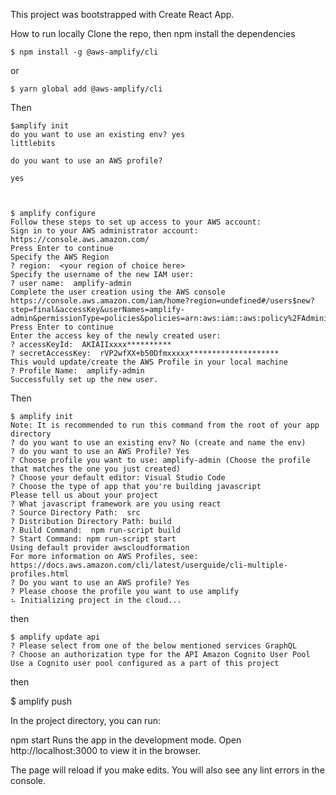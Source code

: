 This project was bootstrapped with Create React App.

How to run locally
Clone the repo, then npm install the dependencies

`$ npm install -g @aws-amplify/cli`

or

`$ yarn global add @aws-amplify/cli`

Then

```
$amplify init
do you want to use an existing env? yes
littlebits

do you want to use an AWS profile? 

yes



$ amplify configure
Follow these steps to set up access to your AWS account:
Sign in to your AWS administrator account:
https://console.aws.amazon.com/
Press Enter to continue
Specify the AWS Region
? region:  <your region of choice here>
Specify the username of the new IAM user:
? user name:  amplify-admin
Complete the user creation using the AWS console
https://console.aws.amazon.com/iam/home?region=undefined#/users$new?step=final&accessKey&userNames=amplify-admin&permissionType=policies&policies=arn:aws:iam::aws:policy%2FAdministratorAccess
Press Enter to continue
Enter the access key of the newly created user:
? accessKeyId:  AKIAIIxxxx**********
? secretAccessKey:  rVP2wfXX+b50Dfmxxxxx********************
This would update/create the AWS Profile in your local machine
? Profile Name:  amplify-admin
Successfully set up the new user.
```


Then

```
$ amplify init
Note: It is recommended to run this command from the root of your app directory
? do you want to use an existing env? No (create and name the env)
? do you want to use an AWS Profile? Yes
? Choose profile you want to use: amplify-admin (Choose the profile that matches the one you just created) 
? Choose your default editor: Visual Studio Code
? Choose the type of app that you're building javascript
Please tell us about your project
? What javascript framework are you using react
? Source Directory Path:  src
? Distribution Directory Path: build
? Build Command:  npm run-script build
? Start Command: npm run-script start
Using default provider awscloudformation
For more information on AWS Profiles, see:
https://docs.aws.amazon.com/cli/latest/userguide/cli-multiple-profiles.html
? Do you want to use an AWS profile? Yes
? Please choose the profile you want to use amplify
⠦ Initializing project in the cloud...
```

then

```
$ amplify update api
? Please select from one of the below mentioned services GraphQL
? Choose an authorization type for the API Amazon Cognito User Pool
Use a Cognito user pool configured as a part of this project
```


then


$ amplify push

In the project directory, you can run:

npm start
Runs the app in the development mode.
Open http://localhost:3000 to view it in the browser.

The page will reload if you make edits. You will also see any lint errors in the console.

